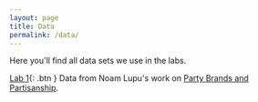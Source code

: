 ```yaml
---
layout: page
title: Data
permalink: /data/
---
```


Here you'll find all data sets we use in the labs.


[Lab 1](data/lupubrands.csv){: .btn }
Data from Noam Lupu's work on [Party Brands and Partisanship](https://onlinelibrary.wiley.com/doi/abs/10.1111/j.1540-5907.2012.00615.x).
